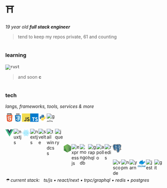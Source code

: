 # ⛩

_19 year old **full stack engineer**_

> tend to keep my repos private, 61 and counting


#

### learning
<code><img alt="rust" width="26px" height="26px" src="http://rust-lang.org/logos/rust-logo-512x512.png"></code>

> and soon **c**

#

### tech

_langs, frameworks, tools, services & more_

<img align="left" alt="html" width="26px" src="https://raw.githubusercontent.com/github/explore/80688e429a7d4ef2fca1e82350fe8e3517d3494d/topics/html/html.png" />
<img align="left" alt="css" width="26px" src="https://raw.githubusercontent.com/github/explore/80688e429a7d4ef2fca1e82350fe8e3517d3494d/topics/css/css.png" />
<img align="left" alt="javascript" width="26px" src="https://raw.githubusercontent.com/github/explore/80688e429a7d4ef2fca1e82350fe8e3517d3494d/topics/javascript/javascript.png" />
<img align="left" alt="typescript" width="26px" src="https://raw.githubusercontent.com/github/explore/80688e429a7d4ef2fca1e82350fe8e3517d3494d/topics/typescript/typescript.png" />
<img align="left" alt="python" width="26px" src="https://raw.githubusercontent.com/github/explore/80688e429a7d4ef2fca1e82350fe8e3517d3494d/topics/python/python.png" />
<img align="left" alt="golang" width="26px" height="26px" src="https://github.com/get-icon/geticon/raw/master/icons/go.svg" />

<br /><br />

<img align="left" alt="vue." width="26px" src="https://raw.githubusercontent.com/github/explore/80688e429a7d4ef2fca1e82350fe8e3517d3494d/topics/vue/vue.png" />
<img align="left" alt="nuxtjs" width="26px" src="https://iconape.com/wp-content/png_logo_vector/nuxt-logo.png" />
<img align="left" alt="react" width="26px" src="https://raw.githubusercontent.com/github/explore/80688e429a7d4ef2fca1e82350fe8e3517d3494d/topics/react/react.png" />
<img align="left" alt="nextjs" width="26px" src="https://cdn.worldvectorlogo.com/logos/next-js.svg" />
<img align="left" alt="svelte" width="26px" src="https://upload.wikimedia.org/wikipedia/commons/thumb/1/1b/Svelte_Logo.svg/1200px-Svelte_Logo.svg.png" />
<img align="left" alt="tailwindcss" width="26px" src="https://codekitapp.com/images/help/free-tailwind-icon@2x.png" />
<img align="left" alt="jquery" width="26px" src="https://cdn.iconscout.com/icon/free/png-256/jquery-3628863-3030003.png" />

<br /><br />

<img align="left" alt="vue" width="26px" src="https://raw.githubusercontent.com/github/explore/80688e429a7d4ef2fca1e82350fe8e3517d3494d/topics/nodejs/nodejs.png" />
<img align="left" alt="expressjs" width="26px" src="https://media.zeemly.com/zeemly/product/expressjs.png" />
<img align="left" alt="mongodb" width="26px" src="https://img.icons8.com/color/452/mongodb.png" />
<img align="left" alt="graphql" width="26px" src="https://upload.wikimedia.org/wikipedia/commons/thumb/1/17/GraphQL_Logo.svg/1024px-GraphQL_Logo.svg.png" />
<img align="left" alt="apollo" width="26px" src="https://seeklogo.com/images/A/apollo-logo-DC7DD3C444-seeklogo.com.png" />
<img align="left" alt="redis" width="26px" src="https://cdn.iconscout.com/icon/free/png-512/redis-4-1175103.png" />
<img align="left" alt="postgresql" width="26px" src="https://raw.githubusercontent.com/github/explore/80688e429a7d4ef2fca1e82350fe8e3517d3494d/topics/postgresql/postgresql.png" />

<br /><br />

<img align="left" alt="vscode" width="26px" src="https://cdn.freebiesupply.com/logos/thumbs/2x/visual-studio-code-logo.png" />
<img align="left" alt="npm" width="26px" src="https://seeklogo.com/images/N/npm-logo-01B8642EDD-seeklogo.com.png" />
<img align="left" alt="yarn" width="26px" src="https://seeklogo.com/images/Y/yarn-logo-F5E7A65FA2-seeklogo.com.png" />
<img align="left" alt="docker" width="26px" src="https://raw.githubusercontent.com/github/explore/80688e429a7d4ef2fca1e82350fe8e3517d3494d/topics/docker/docker.png" />
<img align="left" alt="jest" width="26px" src="https://seeklogo.com/images/J/jest-logo-F9901EBBF7-seeklogo.com.png" />
<img align="left" alt="git" width="26px" src="https://upload.wikimedia.org/wikipedia/commons/thumb/3/3f/Git_icon.svg/1200px-Git_icon.svg.png" />

<br />

#

###### ☂ current stack:&nbsp;&nbsp; ts/js &bull; react/next &bull; trpc/graphql &bull; redis &bull; postgres

